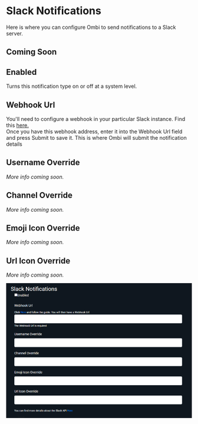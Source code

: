 # Slack Notifications

Here is where you can configure Ombi to send notifications to a Slack server.  

## Coming Soon

## Enabled

Turns this notification type on or off at a system level.  

## Webhook Url

You'll need to configure a webhook in your particular Slack instance. Find this [here.](https://my.slack.com/services/new/incoming-webhook/)  
Once you have this webhook address, enter it into the Webhook Url field and press Submit to save it. This is where Ombi will submit the notification details

## Username Override

_More info coming soon._

## Channel Override

_More info coming soon._

## Emoji Icon Override

_More info coming soon._

## Url Icon Override

_More info coming soon._

![Slack Settings Screenshot](../../assets/images/embeds/slack_notification.png)
